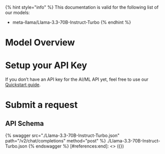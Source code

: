 [#references:start]: <> ({ "template": "openapi" })
{% hint style="info" %}
This documentation is valid for the following list of our models:
* meta-llama/Llama-3.3-70B-Instruct-Turbo
{% endhint %}

# Model Overview


# Setup your API Key
If you don’t have an API key for the AI/ML API yet, feel free to use our [Quickstart guide](https://docs.aimlapi.com/quickstart/setting-up).

# Submit a request
## API Schema
{% swagger src="./Llama-3.3-70B-Instruct-Turbo.json" path="/v2/chat/completions" method="post" %}
./Llama-3.3-70B-Instruct-Turbo.json
{% endswagger %}
[#references:end]: <> ({})
